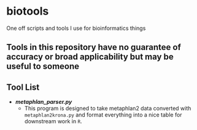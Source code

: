 # biotools
One off scripts and tools I use for bioinformatics things

## Tools in this repository have no guarantee of accuracy or broad applicability but may be useful to someone

## Tool List

* ***metaphlan_parser.py***
  * This program is designed to take metaphlan2 data converted with `metaphlan2krona.py` and format everything into a nice table for downstream work in `R`.
